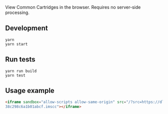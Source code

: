 View Common Cartridges in the browser. Requires no server-side processing.

## Development

```
yarn
yarn start
```

## Run tests

```
yarn run build
yarn test
```

## Usage example

```html
<iframe sandbox="allow-scripts allow-same-origin" src="/?src=https://dl2ge9eav9ucb.cloudfront.net/facc06073092466
38c298c6a1b01abcf.imscc"></iframe>
```
